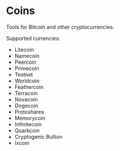 Coins
=====

Tools for Bitcoin and other cryptocurrencies.

Supported currencies:

- Litecoin
- Namecoin
- Peercoin
- Primecoin
- Testnet
- Worldcoin
- Feathercoin
- Terracoin
- Novacoin
- Dogecoin
- Protoshares
- Memorycoin
- Infinitecoin
- Quarkcoin
- Cryptogenic Bullion
- Ixcoin
